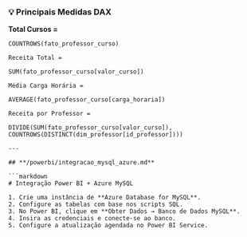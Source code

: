 ### 💡 Principais Medidas DAX

**Total Cursos =**
```DAX
COUNTROWS(fato_professor_curso)

Receita Total =

SUM(fato_professor_curso[valor_curso])

Média Carga Horária =

AVERAGE(fato_professor_curso[carga_horaria])

Receita por Professor =

DIVIDE(SUM(fato_professor_curso[valor_curso]), COUNTROWS(DISTINCT(dim_professor[id_professor])))

---

## **/powerbi/integracao_mysql_azure.md**

```markdown
# Integração Power BI + Azure MySQL

1. Crie uma instância de **Azure Database for MySQL**.
2. Configure as tabelas com base nos scripts SQL.
3. No Power BI, clique em **Obter Dados → Banco de Dados MySQL**.
4. Insira as credenciais e conecte-se ao banco.
5. Configure a atualização agendada no Power BI Service.
